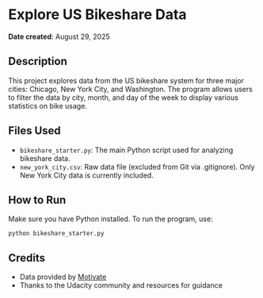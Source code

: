 # Explore US Bikeshare Data

**Date created**: August 29, 2025

## Description
This project explores data from the US bikeshare system for three major cities: Chicago, New York City, and Washington. The program allows users to filter the data by city, month, and day of the week to display various statistics on bike usage.

## Files Used
- `bikeshare_starter.py`: The main Python script used for analyzing bikeshare data.
- `new_york_city.csv`: Raw data file (excluded from Git via .gitignore). Only New York City data is currently included.

## How to Run
Make sure you have Python installed. To run the program, use:

```
python bikeshare_starter.py
```

## Credits
- Data provided by [Motivate](https://www.motivateco.com/)
- Thanks to the Udacity community and resources for guidance

